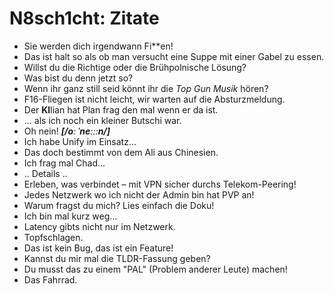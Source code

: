 # N8sch1cht: Zitate

- Sie werden dich irgendwann Fi**en!
- Das ist halt so als ob man versucht eine Suppe mit einer Gabel zu essen.
- Willst du die Richtige oder die Brühpolnische Lösung?
- Was bist du denn jetzt so?
- Wenn ihr ganz still seid könnt ihr die *Top Gun Musik* hören?
- F16-Fliegen ist nicht leicht, wir warten auf die Absturzmeldung.
- Der **KI**lian hat Plan frag den mal wenn er da ist.
- ... als ich noch ein kleiner Butschi war.
- Oh nein! ***[/oː ˈneːːːn/]***
- Ich habe Unify im Einsatz...
- Das doch bestimmt von dem Ali aus Chinesien.
- Ich frag mal Chad...
- .. Details ..
- Erleben, was verbindet – mit VPN sicher durchs Telekom-Peering!
- Jedes Netzwerk wo ich nicht der Admin bin hat PVP an!
- Warum fragst du mich? Lies einfach die Doku!
- Ich bin mal kurz weg...
- Latency gibts nicht nur im Netzwerk.
- Topfschlagen.
- Das ist kein Bug, das ist ein Feature!
- Kannst du mir mal die TLDR-Fassung geben?
- Du musst das zu einem "PAL" (Problem anderer Leute) machen!
- Das Fahrrad.